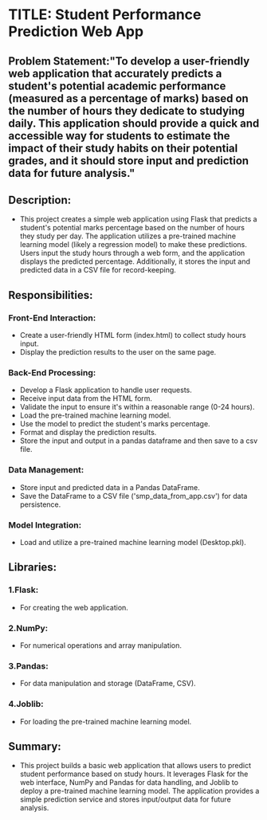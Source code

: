 # TITLE: Student Performance Prediction Web App

## Problem Statement:"To develop a user-friendly web application that accurately predicts a student's potential academic performance (measured as a percentage of marks) based on the number of hours they dedicate to studying daily. This application should provide a quick and accessible way for students to estimate the impact of their study habits on their potential grades, and it should store input and prediction data for future analysis."

## Description:
* This project creates a simple web application using Flask that predicts a student's potential marks percentage based on the number of hours they study per day. The application utilizes a pre-trained machine learning model (likely a regression model) to make these predictions. Users input the study hours through a web form, and the application displays the predicted percentage. Additionally, it stores the input and predicted data in a CSV file for record-keeping.

## Responsibilities:
### Front-End Interaction:
* Create a user-friendly HTML form (index.html) to collect study hours input.
* Display the prediction results to the user on the same page.
### Back-End Processing:
* Develop a Flask application to handle user requests.
* Receive input data from the HTML form.
* Validate the input to ensure it's within a reasonable range (0-24 hours).
* Load the pre-trained machine learning model.
* Use the model to predict the student's marks percentage.
* Format and display the prediction results.
* Store the input and output in a pandas dataframe and then save to a csv file.
### Data Management:
* Store input and predicted data in a Pandas DataFrame.
* Save the DataFrame to a CSV file ('smp_data_from_app.csv') for data persistence.
### Model Integration:
* Load and utilize a pre-trained machine learning model (Desktop.pkl).

## Libraries:
### 1.Flask: 
* For creating the web application.
### 2.NumPy:
* For numerical operations and array manipulation.
### 3.Pandas: 
* For data manipulation and storage (DataFrame, CSV).
### 4.Joblib: 
* For loading the pre-trained machine learning model.

## Summary:
* This project builds a basic web application that allows users to predict student performance based on study hours. It leverages Flask for the web interface, NumPy and Pandas for data handling, and Joblib to deploy a pre-trained machine learning model. The application provides a simple prediction service and stores input/output data for future analysis.


